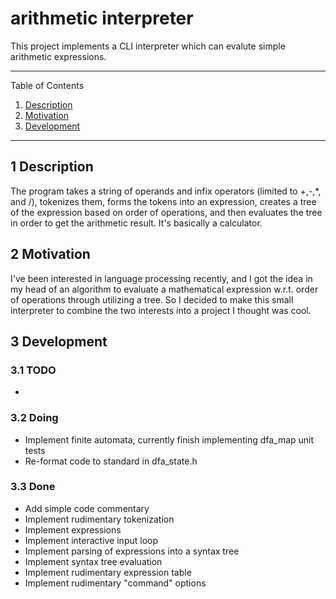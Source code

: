 # arithmetic interpreter

This project implements a CLI interpreter which can evalute simple arithmetic expressions.

---
Table of Contents

1. [Description](#1-description)
1. [Motivation](#2-motivation)
1. [Development](#3-development)
---

## 1 Description

The program takes a string of operands and infix operators (limited to +,-,*, and /), tokenizes them, forms the tokens into an expression, creates a tree of the expression based on order of operations, and then evaluates the tree in order to get the arithmetic result. It's basically a calculator.

## 2 Motivation

I've been interested in language processing recently, and I got the idea in my head of an algorithm to evaluate a mathematical expression w.r.t. order of operations through utilizing a tree. So I decided to make this small interpreter to combine the two interests into a project I thought was cool.

## 3 Development

### 3.1 TODO

-

### 3.2 Doing

* Implement finite automata, currently finish implementing dfa_map unit tests
* Re-format code to standard in dfa_state.h

### 3.3 Done

* Add simple code commentary
* Implement rudimentary tokenization
* Implement expressions
* Implement interactive input loop
* Implement parsing of expressions into a syntax tree
* Implement syntax tree evaluation
* Implement rudimentary expression table
* Implement rudimentary "command" options
